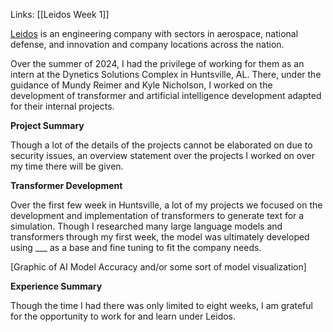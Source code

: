 Links: [[Leidos Week 1]]

[Leidos](https://www.leidos.com/) is an engineering company with sectors in aerospace, national defense, and innovation and company locations across the nation. 

Over the summer of 2024, I had the privilege of working for them as an intern at the Dynetics Solutions Complex in Huntsville, AL. There, under the guidance of Mundy Reimer and Kyle Nicholson, I worked on the development of transformer and artificial intelligence development adapted for their internal projects. 

**Project Summary**

Though a lot of the details of the projects cannot be elaborated on due to security issues, an overview statement over the projects I worked on over my time there will be given.

**Transformer Development**

Over the first few week in Huntsville, a lot of my projects we focused on the development and implementation of transformers to generate text for a simulation. Though I researched many large language models and transformers through my first week, the model was ultimately developed using ___ as a base and fine tuning to fit the company needs.

[Graphic of AI Model Accuracy and/or some sort of model visualization]

**Experience Summary**

Though the time I had there was only limited to eight weeks, I am grateful for the opportunity to work for and learn under Leidos. 